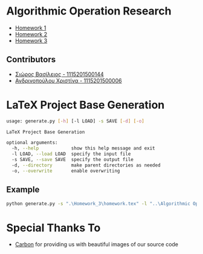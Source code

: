 
# Algorithmic Operation Research

* [Homework 1](Homework_1/homework.pdf)
* [Homework 2](Homework_2/homework.pdf)
* [Homework 3](Homework_3/homework.pdf)

## Contributors

* [Σιώρος Βασίλειος       - 1115201500144](https://github.com/billsioros)
* [Ανδρινοπούλου Χριστίνα - 1115201500006](https://github.com/ChristinaAndrinopoyloy)

# LaTeX Project Base Generation

```bash
usage: generate.py [-h] [-l LOAD] -s SAVE [-d] [-o]

LaTeX Project Base Generation

optional arguments:
  -h, --help            show this help message and exit
  -l LOAD, --load LOAD  specify the input file
  -s SAVE, --save SAVE  specify the output file
  -d, --directory       make parent directories as needed
  -o, --overwrite       enable overwriting
```

## Example

```bash
python generate.py -s ".\Homework_3\homework.tex" -l "..\Algorithmic Operation Research_hw_3.pdf" -d -o
```

# Special Thanks To

* [Carbon](https://carbon.now.sh/) for providing us with beautiful images of our source code

